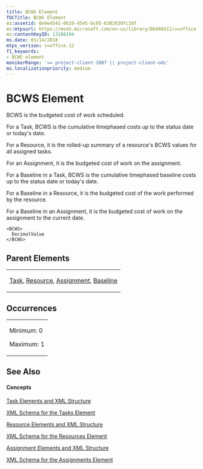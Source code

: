 ```yaml
---
title: BCWS Element
TOCTitle: BCWS Element
ms:assetid: 0e9e4541-0619-4545-bc05-63826397c10f
ms:mtpsurl: https://msdn.microsoft.com/en-us/library/Bb968411(v=office.12)
ms:contentKeyID: 13188104
ms.date: 03/14/2018
mtps_version: v=office.12
f1_keywords:
- BCWS element
monikerRange: '>= project-client-2007 || project-client-odc'
ms.localizationpriority: medium
---
```


# BCWS Element




BCWS is the budgeted cost of work scheduled.

For a Task, BCWS is the cumulative timephased costs up to the status date or today's date.

For a Resource, it is the rolled-up summary of a resource's BCWS values for all assigned tasks.

For an Assignment, it is the budgeted cost of work on the assignment.

For a Baseline in a Task, BCWS is the cumulative timephased baseline costs up to the status date or today's date.

For a Baseline in a Resource, it is the budgeted cost of the work performed by the resource.

For a Baseline in an Assignment, it is the budgeted cost of work on the assignment to the current date.

    <BCWS>
      DecimalValue
    </BCWS>

## Parent Elements

<table>
<colgroup>
<col style="width: 100%" />
</colgroup>
<tbody>
<tr class="odd">
<td><p><a href="task-element.md">Task</a>, <a href="resource-element.md">Resource</a>, <a href="assignment-element.md">Assignment</a>, <a href="baseline-element.md">Baseline</a></p></td>
</tr>
</tbody>
</table>

## Occurrences

<table>
<colgroup>
<col style="width: 100%" />
</colgroup>
<tbody>
<tr class="odd">
<td><p>Minimum: 0</p>
<p>Maximum: 1</p></td>
</tr>
</tbody>
</table>

## See Also

#### Concepts

[Task Elements and XML Structure](task-elements-and-xml-structure.md)

[XML Schema for the Tasks Element](xml-schema-for-the-tasks-element.md)

[Resource Elements and XML Structure](resource-elements-and-xml-structure.md)

[XML Schema for the Resources Element](xml-schema-for-the-resources-element.md)

[Assignment Elements and XML Structure](assignment-elements-and-xml-structure.md)

[XML Schema for the Assignments Element](xml-schema-for-the-assignments-element.md)

